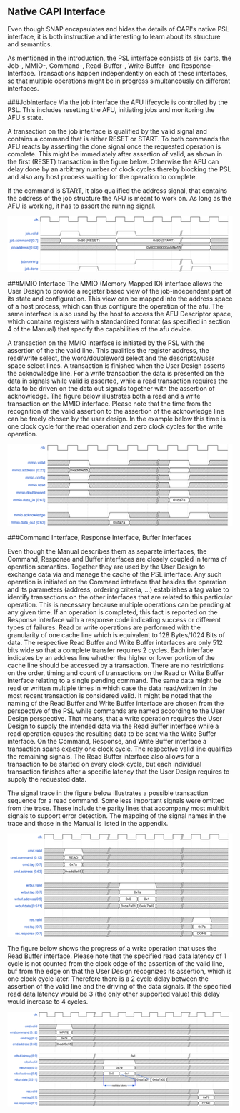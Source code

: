 ## Native CAPI Interface

Even though SNAP encapsulates and hides the details of CAPI's native PSL interface, it is both instructive and interesting to learn about its structure and semantics.

As mentioned in the introduction, the PSL interface consists of six parts, the Job-, MMIO-, Command-, Read-Buffer-, Write-Buffer- and Response-Interface. Transactions happen independently on each of these interfaces, so that multiple operations might be in progress simultaneously on different interfaces.

###JobInterface
Via the job interface the AFU lifecycle is controlled by the PSL. This includes resetting the AFU, initiating jobs and monitoring the AFU's state.

A transaction on the job interface is qualified by the valid signal and contains a command that is either RESET or START. To both commands the AFU reacts by asserting the done signal once the requested operation is complete. This might be immediately after assertion of valid, as shown in the first (RESET) transaction in the figure below. Otherwise the AFU can delay done by an arbitrary number of clock cycles thereby blocking the PSL and also any host process waiting for the operation to complete.

If the command is START, it also qualified the address signal, that contains the address of the job structure the AFU is meant to work on. As long as the AFU is working, it has to assert the running signal.

![](/assets/wave_job.svg)


###MMIO Interface
The MMIO (Memory Mapped IO) interface allows the User Design to provide a register based view of the job-independent part of its state and configuration. This view can be mapped into the address space of a host process, which can thus configure the operation of the afu.
The same interface is also used by the host to access the AFU Descriptor space, which contains registers with a standardized format (as specified in section 4 of the Manual) that specify the capabilities of the afu device.

A transaction on the MMIO interface is initiated by the PSL with the assertion of the the valid line. This qualifies the register address, the read/write select, the word/doubleword select and the descriptor/user space select lines. A transaction is finished when the User Design asserts the acknowledge line. For a write transaction the data is presented on the data in signals while  valid is asserted, while a read transaction requires the data to be driven on the data out signals together with the assertion of acknowledge. The figure below illustrates both a read and a write transaction on the MMIO interface. Please note that the time from the recognition of the valid assertion to the assertion of the acknowledge line can be freely chosen by the user design. In the example below this time is one clock cycle for the read operation and zero clock cycles for the write operation.

![](/assets/wave_mmio.svg)


###Command Interface, Response Interface, Buffer Interfaces

Even though the Manual describes them as separate interfaces, the Command, Response and Buffer interfaces are closely coupled in terms of operation semantics. Together they are used by the User Design to exchange data via and manage the cache of the PSL interface. Any such operation is initiated on the Command interface that besides the operation and its parameters (address, ordering criteria, …) establishes a tag value to identify transactions on the other interfaces that are related to this particular operation. This is necessary because multiple operations can be pending at any given time.
If an operation is completed, this fact is reported on the Response interface with a response code indicating success or different types of failures.
Read or write operations are performed with the granularity of one cache line which is equivalent to 128 Bytes/1024 Bits of data. The respective Read Buffer and Write Buffer interfaces are only 512 bits wide so that a complete transfer requires 2 cycles. Each interface indicates by an address line whether the higher or lower portion of the cache line should be accessed by a transaction. There are no restrictions on the order, timing and count of transactions on the Read or Write Buffer interface relating to a single pending command. The same data might be read or written multiple times in which case the data read/written in the most recent transaction is considered valid. It might be noted that the naming of the Read Buffer and Write Buffer interface are chosen from the perspective of the PSL while commands are named according to the User Design perspective. That means, that a write operation requires the User Design to supply the intended data via the Read Buffer interface while a read operation causes the resulting data to be sent via the Write Buffer interface.
On the Command, Response, and Write Buffer interface a transaction spans exactly one clock cycle. The respective valid line qualifies the remaining signals. The Read Buffer interface also allows for a transaction to be started on every clock cycle, but each individual transaction finishes after a specific latency that the User Design requires to supply the requested data.

The signal trace in the figure below illustrates a  possible transaction sequence for a read command. Some less important signals were omitted from the trace. These include the parity lines that accompany most multibit signals to support error detection. The mapping of the signal names in the trace and those in the Manual is listed in the appendix.

![](/assets/wave_com_read.svg)

The figure below shows the progress of a write operation that uses the Read Buffer interface. Please note that the specified read data latency of 1 cycle is not counted from the clock edge of the assertion of the valid line, buf from the edge on that the User Design recognizes its assertion, which is one clock cycle later. Therefore there is a 2 cycle delay between the assertion of the valid line and the driving of the data signals. If the specified read data latency would be 3 (the only other supported value) this delay would increase to 4 cycles.

![](/assets/wave_com_write.svg)
